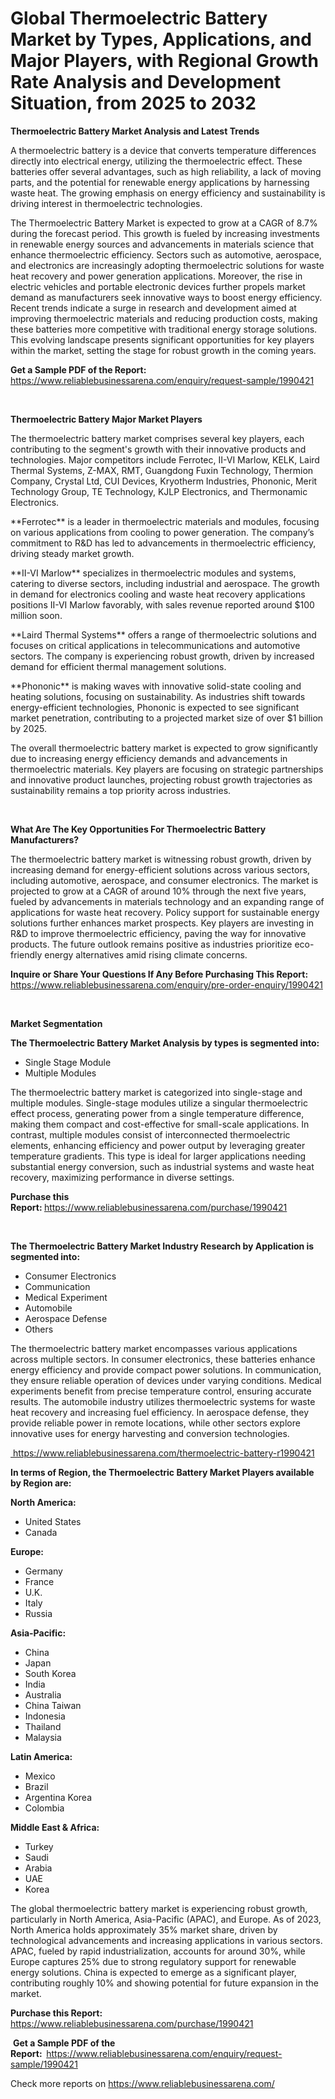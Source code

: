 <p><h1>Global Thermoelectric Battery Market by Types, Applications, and Major Players, with Regional Growth Rate Analysis and Development Situation, from 2025 to 2032</h1></p><p><strong>Thermoelectric Battery Market Analysis and Latest Trends</strong></p>
<p><p>A thermoelectric battery is a device that converts temperature differences directly into electrical energy, utilizing the thermoelectric effect. These batteries offer several advantages, such as high reliability, a lack of moving parts, and the potential for renewable energy applications by harnessing waste heat. The growing emphasis on energy efficiency and sustainability is driving interest in thermoelectric technologies.</p><p>The Thermoelectric Battery Market is expected to grow at a CAGR of 8.7% during the forecast period. This growth is fueled by increasing investments in renewable energy sources and advancements in materials science that enhance thermoelectric efficiency. Sectors such as automotive, aerospace, and electronics are increasingly adopting thermoelectric solutions for waste heat recovery and power generation applications. Moreover, the rise in electric vehicles and portable electronic devices further propels market demand as manufacturers seek innovative ways to boost energy efficiency. Recent trends indicate a surge in research and development aimed at improving thermoelectric materials and reducing production costs, making these batteries more competitive with traditional energy storage solutions. This evolving landscape presents significant opportunities for key players within the market, setting the stage for robust growth in the coming years.</p></p>
<p><strong>Get a Sample PDF of the Report:&nbsp;</strong> <a href="https://www.reliablebusinessarena.com/enquiry/request-sample/1990421?utm_campaign=2570&utm_medium=2&utm_source=Github&utm_content=ia&utm_term=20022025&utm_id=thermoelectric-battery">https://www.reliablebusinessarena.com/enquiry/request-sample/1990421</a></p>
<p>&nbsp;</p>
<p><strong>Thermoelectric Battery Major Market Players</strong></p>
<p><p>The thermoelectric battery market comprises several key players, each contributing to the segment's growth with their innovative products and technologies. Major competitors include Ferrotec, II-VI Marlow, KELK, Laird Thermal Systems, Z-MAX, RMT, Guangdong Fuxin Technology, Thermion Company, Crystal Ltd, CUI Devices, Kryotherm Industries, Phononic, Merit Technology Group, TE Technology, KJLP Electronics, and Thermonamic Electronics.</p><p>**Ferrotec** is a leader in thermoelectric materials and modules, focusing on various applications from cooling to power generation. The company’s commitment to R&D has led to advancements in thermoelectric efficiency, driving steady market growth.</p><p>**II-VI Marlow** specializes in thermoelectric modules and systems, catering to diverse sectors, including industrial and aerospace. The growth in demand for electronics cooling and waste heat recovery applications positions II-VI Marlow favorably, with sales revenue reported around $100 million soon.</p><p>**Laird Thermal Systems** offers a range of thermoelectric solutions and focuses on critical applications in telecommunications and automotive sectors. The company is experiencing robust growth, driven by increased demand for efficient thermal management solutions.</p><p>**Phononic** is making waves with innovative solid-state cooling and heating solutions, focusing on sustainability. As industries shift towards energy-efficient technologies, Phononic is expected to see significant market penetration, contributing to a projected market size of over $1 billion by 2025.</p><p>The overall thermoelectric battery market is expected to grow significantly due to increasing energy efficiency demands and advancements in thermoelectric materials. Key players are focusing on strategic partnerships and innovative product launches, projecting robust growth trajectories as sustainability remains a top priority across industries.</p></p>
<p>&nbsp;</p>
<p><strong>What Are The Key Opportunities For Thermoelectric Battery Manufacturers?</strong></p>
<p><p>The thermoelectric battery market is witnessing robust growth, driven by increasing demand for energy-efficient solutions across various sectors, including automotive, aerospace, and consumer electronics. The market is projected to grow at a CAGR of around 10% through the next five years, fueled by advancements in materials technology and an expanding range of applications for waste heat recovery. Policy support for sustainable energy solutions further enhances market prospects. Key players are investing in R&D to improve thermoelectric efficiency, paving the way for innovative products. The future outlook remains positive as industries prioritize eco-friendly energy alternatives amid rising climate concerns.</p></p>
<p><strong>Inquire or Share Your Questions If Any Before Purchasing This Report:</strong> <a href="https://www.reliablebusinessarena.com/enquiry/pre-order-enquiry/1990421?utm_campaign=2570&utm_medium=2&utm_source=Github&utm_content=ia&utm_term=20022025&utm_id=thermoelectric-battery">https://www.reliablebusinessarena.com/enquiry/pre-order-enquiry/1990421</a></p>
<p>&nbsp;</p>
<p><strong>Market Segmentation</strong></p>
<p><strong>The Thermoelectric Battery Market Analysis by types is segmented into:</strong></p>
<p><ul><li>Single Stage Module</li><li>Multiple Modules</li></ul></p>
<p><p>The thermoelectric battery market is categorized into single-stage and multiple modules. Single-stage modules utilize a singular thermoelectric effect process, generating power from a single temperature difference, making them compact and cost-effective for small-scale applications. In contrast, multiple modules consist of interconnected thermoelectric elements, enhancing efficiency and power output by leveraging greater temperature gradients. This type is ideal for larger applications needing substantial energy conversion, such as industrial systems and waste heat recovery, maximizing performance in diverse settings.</p></p>
<p><strong>Purchase this Report:&nbsp;</strong><a href="https://www.reliablebusinessarena.com/purchase/1990421?utm_campaign=2570&utm_medium=2&utm_source=Github&utm_content=ia&utm_term=20022025&utm_id=thermoelectric-battery">https://www.reliablebusinessarena.com/purchase/1990421</a></p>
<p>&nbsp;</p>
<p><strong>The Thermoelectric Battery Market Industry Research by Application is segmented into:</strong></p>
<p><ul><li>Consumer Electronics</li><li>Communication</li><li>Medical Experiment</li><li>Automobile</li><li>Aerospace Defense</li><li>Others</li></ul></p>
<p><p>The thermoelectric battery market encompasses various applications across multiple sectors. In consumer electronics, these batteries enhance energy efficiency and provide compact power solutions. In communication, they ensure reliable operation of devices under varying conditions. Medical experiments benefit from precise temperature control, ensuring accurate results. The automobile industry utilizes thermoelectric systems for waste heat recovery and increasing fuel efficiency. In aerospace defense, they provide reliable power in remote locations, while other sectors explore innovative uses for energy harvesting and conversion technologies.</p></p>
<p><a href="https://www.reliablebusinessarena.com/thermoelectric-battery-r1990421?utm_campaign=2570&utm_medium=2&utm_source=Github&utm_content=ia&utm_term=20022025&utm_id=thermoelectric-battery">&nbsp;https://www.reliablebusinessarena.com/thermoelectric-battery-r1990421</a></p>
<p><strong>In terms of Region, the Thermoelectric Battery Market Players available by Region are:</strong></p>
<p>
    <p> <strong> North America: </strong>
        <ul>
            <li>United States</li>
            <li>Canada</li>
        </ul>
        </p> 
    <p> <strong> Europe: </strong>
        <ul>
            <li>Germany</li>
            <li>France</li>
            <li>U.K.</li>
            <li>Italy</li>
            <li>Russia</li>
        </ul>
        </p> 
    <p> <strong> Asia-Pacific: </strong>
        <ul>
            <li>China</li>
            <li>Japan</li>
            <li>South Korea</li>
            <li>India</li>
            <li>Australia</li>
            <li>China Taiwan</li>
            <li>Indonesia</li>
            <li>Thailand</li>
            <li>Malaysia</li>
        </ul>
        </p> 
    <p> <strong> Latin America: </strong>
        <ul>
            <li>Mexico</li>
            <li>Brazil</li>
            <li>Argentina Korea</li>
            <li>Colombia</li>
        </ul>
        </p> 
    <p> <strong> Middle East & Africa: </strong>
        <ul>
            <li>Turkey</li>
            <li>Saudi</li>
            <li>Arabia</li>
            <li>UAE</li>
            <li>Korea</li>
        </ul>
    </p>
    </p>
<p><p>The global thermoelectric battery market is experiencing robust growth, particularly in North America, Asia-Pacific (APAC), and Europe. As of 2023, North America holds approximately 35% market share, driven by technological advancements and increasing applications in various sectors. APAC, fueled by rapid industrialization, accounts for around 30%, while Europe captures 25% due to strong regulatory support for renewable energy solutions. China is expected to emerge as a significant player, contributing roughly 10% and showing potential for future expansion in the market.</p></p>
<p><strong>Purchase this Report: </strong><a href="https://www.reliablebusinessarena.com/purchase/1990421?utm_campaign=2570&utm_medium=2&utm_source=Github&utm_content=ia&utm_term=20022025&utm_id=thermoelectric-battery">https://www.reliablebusinessarena.com/purchase/1990421</a></p>
<p>&nbsp;<strong>Get a Sample PDF of the Report:&nbsp;&nbsp;</strong><a href="https://www.reliablebusinessarena.com/enquiry/request-sample/1990421?utm_campaign=2570&utm_medium=2&utm_source=Github&utm_content=ia&utm_term=20022025&utm_id=thermoelectric-battery">https://www.reliablebusinessarena.com/enquiry/request-sample/1990421</a></p>
<p><strong></strong></p>
<p>Check more reports on <a href="https://www.reliablebusinessarena.com/?utm_campaign=2570&utm_medium=2&utm_source=Github&utm_content=ia&utm_term=20022025&utm_id=thermoelectric-battery">https://www.reliablebusinessarena.com/</a></p>